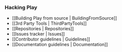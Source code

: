 <!--- Copyright (C) 2009-2013 Typesafe Inc. <http://www.typesafe.com> -->
### Hacking Play

- [[Building Play from source | BuildingFromSource]]
- [[3rd Party Tools | ThirdPartyTools]]
- [[Repositories | Repositories]]
- [[Issues tracker | Issues]]
- [[Contributor guidelines | Guidelines]]
- [[Documentation guidelines | Documentation]]
